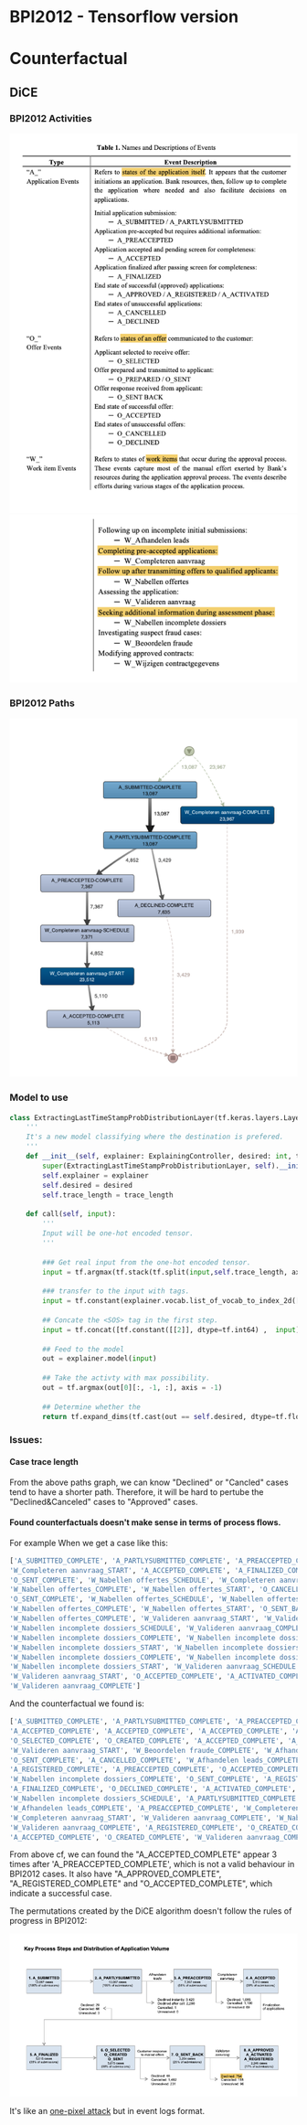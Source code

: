 # BPI2012 - Tensorflow version

# Counterfactual
## DiCE

### BPI2012 Activities 

![](https://github.com/ChihchengHsieh/LINDA-BN-Eventlog-TF/blob/master/imgs/Activities-1.png?raw=true)
![](https://github.com/ChihchengHsieh/LINDA-BN-Eventlog-TF/blob/master/imgs/Activities-2.png?raw=true)

### BPI2012 Paths

![](https://github.com/ChihchengHsieh/LINDA-BN-Eventlog-TF/blob/master/imgs/DiscoPaths.png?raw=true)

### Model to use

```python
class ExtractingLastTimeStampProbDistributionLayer(tf.keras.layers.Layer):
    '''
    It's a new model classifying where the destination is prefered.
    '''
    def __init__(self, explainer: ExplainingController, desired: int, trace_length: int, without_tags_vocabs):
        super(ExtractingLastTimeStampProbDistributionLayer, self).__init__()
        self.explainer = explainer
        self.desired = desired
        self.trace_length = trace_length
        
    def call(self, input):
        '''
        Input will be one-hot encoded tensor.
        '''

        ### Get real input from the one-hot encoded tensor.
        input = tf.argmax(tf.stack(tf.split(input,self.trace_length, axis=-1,), axis = 1), axis = -1)

        ### transfer to the input with tags.
        input = tf.constant(explainer.vocab.list_of_vocab_to_index_2d([[without_tags_vocabs[idx] for idx in tf.squeeze(input).numpy()]]), dtype=tf.int64)

        ## Concate the <SOS> tag in the first step.
        input = tf.concat([tf.constant([[2]], dtype=tf.int64) ,  input], axis=-1)

        ## Feed to the model
        out = explainer.model(input)

        ## Take the activty with max possibility.
        out = tf.argmax(out[0][:, -1, :], axis = -1)

        ## Determine whether the 
        return tf.expand_dims(tf.cast(out == self.desired, dtype=tf.float32), axis = 0)
```

### Issues:


#### Case trace length
From the above paths graph, we can know "Declined" or "Cancled" cases tend to have a shorter path. Therefore, it will be hard to pertube the "Declined&Canceled" cases to "Approved" cases.

#### Found counterfactuals doesn't make sense in terms of process flows.

For example When we get a case like this:

```python
['A_SUBMITTED_COMPLETE', 'A_PARTLYSUBMITTED_COMPLETE', 'A_PREACCEPTED_COMPLETE', 'W_Completeren aanvraag_SCHEDULE',
'W_Completeren aanvraag_START', 'A_ACCEPTED_COMPLETE', 'A_FINALIZED_COMPLETE', 'O_SELECTED_COMPLETE', 'O_CREATED_COMPLETE',
'O_SENT_COMPLETE', 'W_Nabellen offertes_SCHEDULE', 'W_Completeren aanvraag_COMPLETE', 'W_Nabellen offertes_START',
'W_Nabellen offertes_COMPLETE', 'W_Nabellen offertes_START', 'O_CANCELLED_COMPLETE', 'O_SELECTED_COMPLETE', 'O_CREATED_COMPLETE',
'O_SENT_COMPLETE', 'W_Nabellen offertes_SCHEDULE', 'W_Nabellen offertes_COMPLETE', 'W_Nabellen offertes_START',
'W_Nabellen offertes_COMPLETE', 'W_Nabellen offertes_START', 'O_SENT_BACK_COMPLETE', 'W_Valideren aanvraag_SCHEDULE',
'W_Nabellen offertes_COMPLETE', 'W_Valideren aanvraag_START', 'W_Valideren aanvraag_COMPLETE', 'W_Valideren aanvraag_START',
'W_Nabellen incomplete dossiers_SCHEDULE', 'W_Valideren aanvraag_COMPLETE', 'W_Nabellen incomplete dossiers_START',
'W_Nabellen incomplete dossiers_COMPLETE', 'W_Nabellen incomplete dossiers_START', 'W_Nabellen incomplete dossiers_COMPLETE',
'W_Nabellen incomplete dossiers_START', 'W_Nabellen incomplete dossiers_COMPLETE', 'W_Nabellen incomplete dossiers_START',
'W_Nabellen incomplete dossiers_COMPLETE', 'W_Nabellen incomplete dossiers_START', 'W_Nabellen incomplete dossiers_COMPLETE',
'W_Nabellen incomplete dossiers_START', 'W_Valideren aanvraag_SCHEDULE', 'W_Nabellen incomplete dossiers_COMPLETE',
'W_Valideren aanvraag_START', 'O_ACCEPTED_COMPLETE', 'A_ACTIVATED_COMPLETE', 'A_REGISTERED_COMPLETE', 'A_APPROVED_COMPLETE',
'W_Valideren aanvraag_COMPLETE']
```

And the counterfactual we found is:
```python
['A_SUBMITTED_COMPLETE', 'A_PARTLYSUBMITTED_COMPLETE', 'A_PREACCEPTED_COMPLETE',
'A_ACCEPTED_COMPLETE', 'A_ACCEPTED_COMPLETE', 'A_ACCEPTED_COMPLETE', 'A_FINALIZED_COMPLETE',
'O_SELECTED_COMPLETE', 'O_CREATED_COMPLETE', 'A_ACCEPTED_COMPLETE', 'A_PREACCEPTED_COMPLETE',
'W_Valideren aanvraag_START', 'W_Beoordelen fraude_COMPLETE', 'W_Afhandelen leads_SCHEDULE',
'O_SENT_COMPLETE', 'A_CANCELLED_COMPLETE', 'W_Afhandelen leads_COMPLETE', 'W_Wijzigen contractgegevens_SCHEDULE',
'A_REGISTERED_COMPLETE', 'A_PREACCEPTED_COMPLETE', 'O_ACCEPTED_COMPLETE', 'A_APPROVED_COMPLETE',
'W_Nabellen incomplete dossiers_COMPLETE', 'O_SENT_COMPLETE', 'A_REGISTERED_COMPLETE', 'A_DECLINED_COMPLETE',
'A_FINALIZED_COMPLETE', 'O_DECLINED_COMPLETE', 'A_ACTIVATED_COMPLETE', 'W_Valideren aanvraag_COMPLETE',
'W_Nabellen incomplete dossiers_SCHEDULE', 'A_PARTLYSUBMITTED_COMPLETE', 'W_Wijzigen contractgegevens_SCHEDULE',
'W_Afhandelen leads_COMPLETE', 'A_PREACCEPTED_COMPLETE', 'W_Completeren aanvraag_COMPLETE', 'W_Valideren aanvraag_COMPLETE',
'W_Completeren aanvraag_START', 'W_Valideren aanvraag_COMPLETE', 'W_Nabellen offertes_START', 'A_SUBMITTED_COMPLETE',
'W_Valideren aanvraag_COMPLETE', 'A_REGISTERED_COMPLETE', 'O_CREATED_COMPLETE', 'A_APPROVED_COMPLETE', 'W_Nabellen offertes_COMPLETE',
'A_ACCEPTED_COMPLETE', 'O_CREATED_COMPLETE', 'W_Valideren aanvraag_COMPLETE', 'O_DECLINED_COMPLETE', 'O_SELECTED_COMPLETE']
```

From above cf, we can found the "A_ACCEPTED_COMPLETE" appear 3 times after 'A_PREACCEPTED_COMPLETE', which is not a valid behaviour in BPI2012 cases. It also have "A_APPROVED_COMPLETE", "A_REGISTERED_COMPLETE" and "O_ACCEPTED_COMPLETE", which indicate a successful case.

The permutations created by the DiCE algorithm doesn't follow the rules of progress in BPI2012:

![](https://github.com/ChihchengHsieh/LINDA-BN-Eventlog-TF/blob/master/imgs/ProcessPathAndCases.png?raw=true)

It's like an [one-pixel attack](https://arxiv.org/pdf/1710.08864.pdf) but in event logs format.
